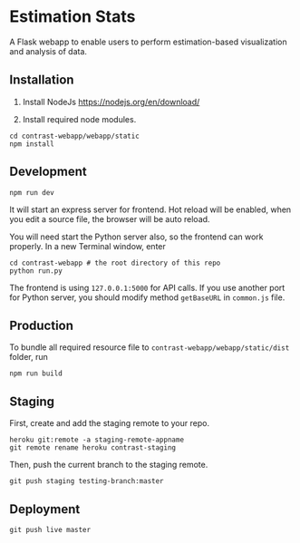 # Estimation Stats
A Flask webapp to enable users to perform estimation-based visualization and analysis of data.

## Installation

1. Install NodeJs https://nodejs.org/en/download/

2. Install required node modules.

```shell
cd contrast-webapp/webapp/static
npm install
```
## Development

```shell
npm run dev
```
It will start an express server for frontend. Hot reload will be enabled, when you edit a source file, the browser will be auto reload.

You will need start the Python server also, so the frontend can work properly. In a new Terminal window, enter

```shell
cd contrast-webapp # the root directory of this repo
python run.py
```

The frontend is using `127.0.0.1:5000` for API calls. If you use another port for Python server, you should modify method `getBaseURL` in `common.js` file.

## Production

To bundle all required resource file to `contrast-webapp/webapp/static/dist` folder, run

```shell
npm run build
```


## Staging

First, create and add the staging remote to your repo.
```shell
heroku git:remote -a staging-remote-appname
git remote rename heroku contrast-staging
```

Then, push the current branch to the staging remote.
```shell
git push staging testing-branch:master
```

## Deployment

```shell
git push live master
```
